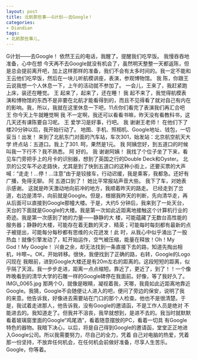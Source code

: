 ```yaml
---
layout: post
title: 北航那些事——G计划——去Google！
categories:
- Diandian
tags:
- 北航那些事儿, 
---
```

G计划——去Google！ 依然王云的电话，我醒了。提醒我们吃早饭。 我慢吞吞地准备，心中在想 今天再不去Google就没有机会了，虽然明天整整一天都返陈，但是总会提前离开吧，加上这样那样的准备，我们不会有太多时间的。我一定不能和王云他们吃早饭，然后在一块儿听航模讲座，表演，参观博物馆。 我 陈，你跟王云说我想一个人休息一下，上午的活动就不参加了。 一会儿，王来了，我赶紧跑上床，装还在睡觉。 王 起来了，起来了，还在睡！ 我 起不来了，我觉得航模表演和博物馆的东西不是非要在北航才能看得到的，而且不见得看了就对自己有内在的影响。我，所以，我就在这里休息一下吧，11点你们看完了表演我们再汇合吧 王 你今天上午就睡觉啊 我 不一定啊，我还可以看看书嘛，昨天没有看教科书，这几天还有课陈要自习呢。 王 爱学习是好事，行吧。 我 谢谢王老师！ 在他们下了楼20分钟以后，我开始行动了。 地图、手机、照相机、Google地址、钱包，一切妥当！出发！ 来到了北航东门对面的汽车站，车次301，始发站：北京航空航天大学 终点站：五道口。我上了301. 呵，果然是1元。 我 阿姨您好，到五道口的时候叫我一下行不？我不熟悉。 阿 好的。 我 谢谢阿姨！ 我找了个位子坐了下来，看见车门旁把手上的月卡的识别器，想到了英国之行的Double Deck和Oyster。 北京的公交车不必走路快，尤其是到了快到五道口的这种小街上，还要买票的大声喊：“走走！…停！…注意”由于是铰接车，行动迟缓，我是乘客，我都急。还好有广播，免得无聊。 阿 五道口到了！ 她比平常报站声音大些。 我下了车，对她表示感谢。 这就是昨天激动地向前冲的地方，我顺着昨天的路走。 已经走到了岔道，右边是清华，向前就是Google。但是，根据我昨天的判断，先向清华走，再从后面可以直接到Google那幢大楼。于是，大约5 分钟后，我来到了一处天台，天台的下面就是Google的大楼。我是第一次如此近距离地接触这个计算机行业的奇迹。我是第一次感到了她的力量——静静的大 楼，可能蕴藏了无数台高性能的服务器；静静的大楼，可能存在着无数的天才、精英；可能每时每刻都有最新的点子被提出，可能每分每秒都有思维的火花迸发！此 时，从我心中似乎涌出了一股热血！就像引擎发动了，缸开始运作，空气被压缩，能量在释放！Oh！My God！My Google！ 兴奋之余，却无法找到一条直接下去的路，知道先掏出相机，咔嚓~。OK，开始转移。很快，我便找到了正确的路，右转，Google的Logo闪现在 我眼前，进到Google大楼还是有20m左右的距离的。这段短短的距离，似乎隔了天涯。我一步步走进，距离一点点缩短。靠近了，更近了，到了！！一个像 昨晚看到的清华大学的石雕一样的Google碑停在我面前。好像，等了我好久了。IMG\\\_0065.jpg 那两个O，就像是眼睛，凝视着我，天哪，我竟如此近距离地靠近Google。我猜，Google不会随便让人进入的吧，便问了旁边的保安，说明了我 的来意。他告诉我，好像进去需要站在门口的那个人检查。他也不是很清楚。于是，我试着走进那人，他告诉我，没有Google的邀请函，不是工作人员是绝对 不能进去的。我知道走了。但我并不沮丧，我早就想到，是进不去的。我当时就默默看着玻璃窗里面的Google“鸡尾酒”，看着随意摆放的PC，看着一切具 有Google特色的器物。我暗下决心，以后，将是自己得到Google的邀请函，堂堂正正地进入Google公司。所以我需要努力，尽自己的全力，凭着 自己对电脑的热爱，凭着那一份坚持，不放弃任何机会，在任何机会前做好准备，尽享人生苦乐。Google，你等着。